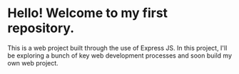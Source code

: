 # Hello! Welcome to my first repository.
This is a web project built through the use of Express JS. In this project, I'll be exploring a bunch of key web development processes and soon build my own web project.
